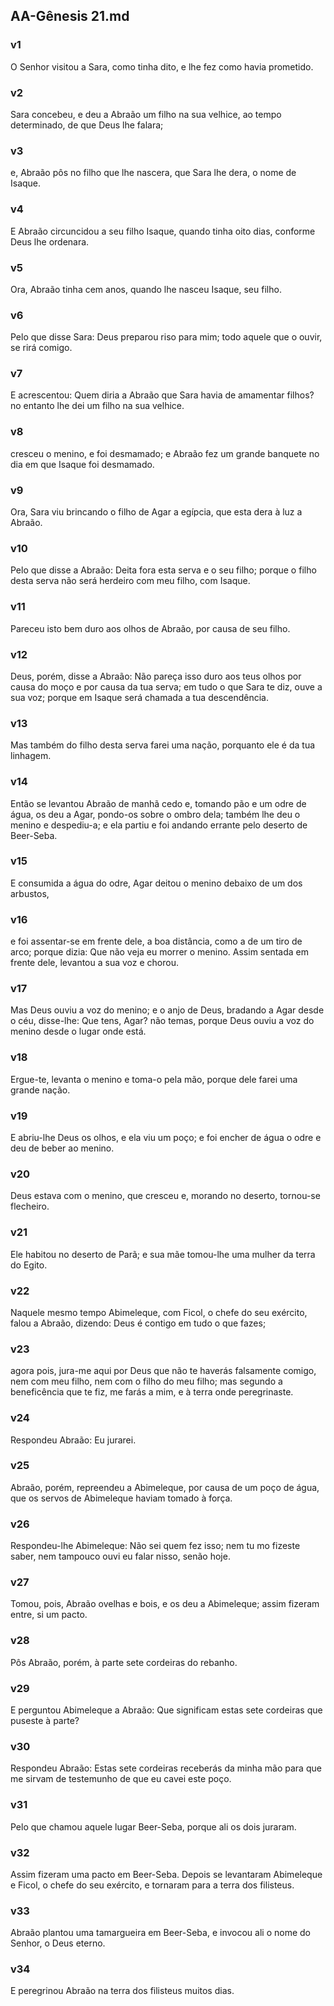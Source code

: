## AA-Gênesis 21.md
### v1
 O Senhor visitou a Sara, como tinha dito, e lhe fez como havia prometido.
### v2
 Sara concebeu, e deu a Abraão um filho na sua velhice, ao tempo determinado, de que Deus lhe falara;
### v3
 e, Abraão pôs no filho que lhe nascera, que Sara lhe dera, o nome de Isaque.
### v4
 E Abraão circuncidou a seu filho Isaque, quando tinha oito dias, conforme Deus lhe ordenara.
### v5
 Ora, Abraão tinha cem anos, quando lhe nasceu Isaque, seu filho.
### v6
 Pelo que disse Sara: Deus preparou riso para mim; todo aquele que o ouvir, se rirá comigo.
### v7
 E acrescentou: Quem diria a Abraão que Sara havia de amamentar filhos? no entanto lhe dei um filho na sua velhice.
### v8
 cresceu o menino, e foi desmamado; e Abraão fez um grande banquete no dia em que Isaque foi desmamado.
### v9
 Ora, Sara viu brincando o filho de Agar a egípcia, que esta dera à luz a Abraão.
### v10
 Pelo que disse a Abraão: Deita fora esta serva e o seu filho; porque o filho desta serva não será herdeiro com meu filho, com Isaque.
### v11
 Pareceu isto bem duro aos olhos de Abraão, por causa de seu filho.
### v12
 Deus, porém, disse a Abraão: Não pareça isso duro aos teus olhos por causa do moço e por causa da tua serva; em tudo o que Sara te diz, ouve a sua voz; porque em Isaque será chamada a tua descendência.
### v13
 Mas também do filho desta serva farei uma nação, porquanto ele é da tua linhagem.
### v14
 Então se levantou Abraão de manhã cedo e, tomando pão e um odre de água, os deu a Agar, pondo-os sobre o ombro dela; também lhe deu o menino e despediu-a; e ela partiu e foi andando errante pelo deserto de Beer-Seba.
### v15
 E consumida a água do odre, Agar deitou o menino debaixo de um dos arbustos,
### v16
 e foi assentar-se em frente dele, a boa distância, como a de um tiro de arco; porque dizia: Que não veja eu morrer o menino. Assim sentada em frente dele, levantou a sua voz e chorou.
### v17
 Mas Deus ouviu a voz do menino; e o anjo de Deus, bradando a Agar desde o céu, disse-lhe: Que tens, Agar? não temas, porque Deus ouviu a voz do menino desde o lugar onde está.
### v18
 Ergue-te, levanta o menino e toma-o pela mão, porque dele farei uma grande nação.
### v19
 E abriu-lhe Deus os olhos, e ela viu um poço; e foi encher de água o odre e deu de beber ao menino.
### v20
 Deus estava com o menino, que cresceu e, morando no deserto, tornou-se flecheiro.
### v21
 Ele habitou no deserto de Parã; e sua mãe tomou-lhe uma mulher da terra do Egito.
### v22
 Naquele mesmo tempo Abimeleque, com Ficol, o chefe do seu exército, falou a Abraão, dizendo: Deus é contigo em tudo o que fazes;
### v23
 agora pois, jura-me aqui por Deus que não te haverás falsamente comigo, nem com meu filho, nem com o filho do meu filho; mas segundo a beneficência que te fiz, me farás a mim, e à terra onde peregrinaste.
### v24
 Respondeu Abraão: Eu jurarei.
### v25
 Abraão, porém, repreendeu a Abimeleque, por causa de um poço de água, que os servos de Abimeleque haviam tomado à força.
### v26
 Respondeu-lhe Abimeleque: Não sei quem fez isso; nem tu mo fizeste saber, nem tampouco ouvi eu falar nisso, senão hoje.
### v27
 Tomou, pois, Abraão ovelhas e bois, e os deu a Abimeleque; assim fizeram entre, si um pacto.
### v28
 Pôs Abraão, porém, à parte sete cordeiras do rebanho.
### v29
 E perguntou Abimeleque a Abraão: Que significam estas sete cordeiras que puseste à parte?
### v30
 Respondeu Abraão: Estas sete cordeiras receberás da minha mão para que me sirvam de testemunho de que eu cavei este poço.
### v31
 Pelo que chamou aquele lugar Beer-Seba, porque ali os dois juraram.
### v32
 Assim fizeram uma pacto em Beer-Seba. Depois se levantaram Abimeleque e Ficol, o chefe do seu exército, e tornaram para a terra dos filisteus.
### v33
 Abraão plantou uma tamargueira em Beer-Seba, e invocou ali o nome do Senhor, o Deus eterno.
### v34
 E peregrinou Abraão na terra dos filisteus muitos dias.
